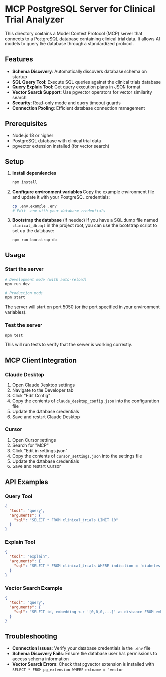 # MCP PostgreSQL Server for Clinical Trial Analyzer

This directory contains a Model Context Protocol (MCP) server that connects to a PostgreSQL database containing clinical trial data. It allows AI models to query the database through a standardized protocol.

## Features

- **Schema Discovery**: Automatically discovers database schema on startup
- **SQL Query Tool**: Execute SQL queries against the clinical trials database
- **Query Explain Tool**: Get query execution plans in JSON format
- **Vector Search Support**: Use pgvector operators for vector similarity search
- **Security**: Read-only mode and query timeout guards
- **Connection Pooling**: Efficient database connection management

## Prerequisites

- Node.js 18 or higher
- PostgreSQL database with clinical trial data
- pgvector extension installed (for vector search)

## Setup

1. **Install dependencies**
   ```bash
   npm install
   ```

2. **Configure environment variables**
   Copy the example environment file and update it with your PostgreSQL credentials:
   ```bash
   cp .env.example .env
   # Edit .env with your database credentials
   ```

3. **Bootstrap the database** (if needed)
   If you have a SQL dump file named `clinical_db.sql` in the project root, you can use the bootstrap script to set up the database:
   ```bash
   npm run bootstrap-db
   ```

## Usage

### Start the server

```bash
# Development mode (with auto-reload)
npm run dev

# Production mode
npm start
```

The server will start on port 5050 (or the port specified in your environment variables).

### Test the server

```bash
npm test
```

This will run tests to verify that the server is working correctly.

## MCP Client Integration

### Claude Desktop

1. Open Claude Desktop settings
2. Navigate to the Developer tab
3. Click "Edit Config"
4. Copy the contents of `claude_desktop_config.json` into the configuration file
5. Update the database credentials
6. Save and restart Claude Desktop

### Cursor

1. Open Cursor settings
2. Search for "MCP"
3. Click "Edit in settings.json"
4. Copy the contents of `cursor_settings.json` into the settings file
5. Update the database credentials
6. Save and restart Cursor

## API Examples

### Query Tool

```json
{
  "tool": "query",
  "arguments": {
    "sql": "SELECT * FROM clinical_trials LIMIT 10"
  }
}
```

### Explain Tool

```json
{
  "tool": "explain",
  "arguments": {
    "sql": "SELECT * FROM clinical_trials WHERE indication = 'diabetes'"
  }
}
```

### Vector Search Example

```json
{
  "tool": "query",
  "arguments": {
    "sql": "SELECT id, embedding <-> '[0,0,0,...]' as distance FROM embeddings ORDER BY distance LIMIT 5"
  }
}
```

## Troubleshooting

- **Connection Issues**: Verify your database credentials in the `.env` file
- **Schema Discovery Fails**: Ensure the database user has permissions to access schema information
- **Vector Search Errors**: Check that pgvector extension is installed with `SELECT * FROM pg_extension WHERE extname = 'vector'` 
